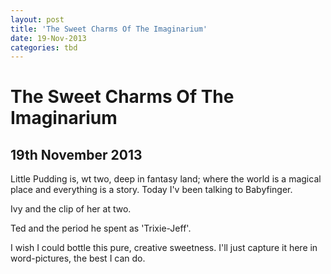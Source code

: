 ```yaml
---
layout: post
title: 'The Sweet Charms Of The Imaginarium'
date: 19-Nov-2013
categories: tbd
---
```


# The Sweet Charms Of The Imaginarium

## 19th November 2013

Little Pudding is,   wt two, deep in fantasy land; where the world is a magical place and everything is a story. Today I'v been talking to Babyfinger.

Ivy and the clip of her at two.

Ted and the period he spent as 'Trixie-Jeff'.

I wish I could bottle this pure, creative sweetness. I'll just capture it here in word-pictures, the best I can do.
